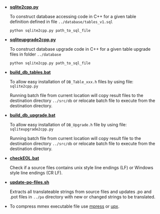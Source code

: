 + **[sqlite2cpp.py]**

  To construct database accessing code in C++ for a given table definition
  defined in file `../database/tables_v1.sql`
  ```
  python sqlite2cpp.py path_to_sql_file
  ```

+ **[sqliteupgrade2cpp.py]**

  To construct database upgrade code in C++ for a given table upgrade files
  in folder `../database`
  ```
  python sqlite2cpp.py path_to_sql_file
  ```

+ **[build_db_tables.bat]**

  To allow easy installation of `DB_Table_xxx.h` files by using file:
  `sqlite2cpp.py`

  Running batch file from current location will copy result files to the
  destination directory `../src/db` or relocate batch file to execute from
  the destination directory.

+ **[build_db_upgrade.bat]**

  To allow easy installation of `DB_Upgrade.h` file by using file:
  `sqliteupgrade2cpp.py`

  Running batch file from current location will copy result file to the
  destination directory `../src/db` or relocate batch file to execute from
  the destination directory.

+ **[checkEOL.bat]**

  Check if a source files contains unix style line endings (LF) or Windows
  style line endings (CR LF).

+ **[update-po-files.sh]**

  Extracts all translateable strings from source files and updates .po and
  .pot files in `../po` directory with new or changed strings to be
  translated.

+ To compress mmex executable file use [mpress] or [upx].

[sqlite2cpp.py]: sqlite2cpp.py
[sqliteupgrade2cpp.py]: sqliteupgrade2cpp.py
[build_db_tables.bat]: build_db_tables.bat
[build_db_upgrade.bat]: build_db_upgrade.bat
[checkEOL.bat]: checkEOL.bat
[update-po-files.sh]: update-po-files.sh
[mpress]: http://www.matcode.com/mpress.htm
[upx]: http://upx.sourceforge.net/